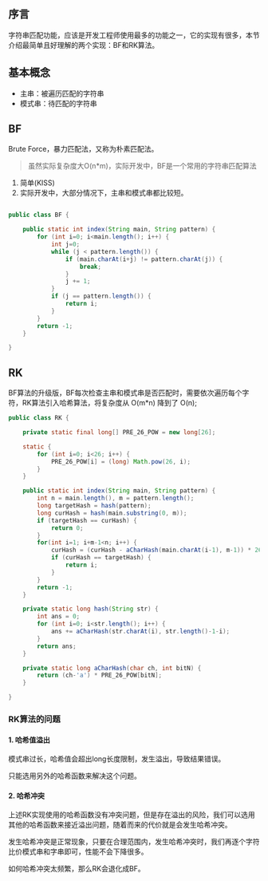 ## 序言
字符串匹配功能，应该是开发工程师使用最多的功能之一，它的实现有很多，本节介绍最简单且好理解的两个实现：BF和RK算法。


## 基本概念

- 主串：被遍历匹配的字符串
- 模式串：待匹配的字符串

## BF
Brute Force，暴力匹配法，又称为朴素匹配法。

> 虽然实际复杂度大O(n*m)，实际开发中，BF是一个常用的字符串匹配算法
1. 简单(KISS)
2. 实际开发中，大部分情况下，主串和模式串都比较短。


```java

public class BF {

    public static int index(String main, String pattern) {
        for (int i=0; i<main.length(); i++) {
            int j=0;
            while (j < pattern.length()) {
                if (main.charAt(i+j) != pattern.charAt(j)) {
                    break;
                }
                j += 1;
            }
            if (j == pattern.length()) {
                return i;
            }
        }
        return -1;
    }

}

```

## RK
BF算法的升级版，BF每次检查主串和模式串是否匹配时，需要依次遍历每个字符，RK算法引入哈希算法，将复杂度从 O(m*n) 降到了 O(n);

```java
public class RK {

    private static final long[] PRE_26_POW = new long[26];

    static {
        for (int i=0; i<26; i++) {
            PRE_26_POW[i] = (long) Math.pow(26, i);
        }
    }

    public static int index(String main, String pattern) {
        int n = main.length(), m = pattern.length();
        long targetHash = hash(pattern);
        long curHash = hash(main.substring(0, m));
        if (targetHash == curHash) {
            return 0;
        }
        for(int i=1; i+m-1<n; i++) {
            curHash = (curHash - aCharHash(main.charAt(i-1), m-1)) * 26 + aCharHash(main.charAt(i+m-1), 0);
            if (curHash == targetHash) {
                return i;
            }
        }
        return -1;
    }

    private static long hash(String str) {
        int ans = 0;
        for (int i=0; i<str.length(); i++) {
            ans += aCharHash(str.charAt(i), str.length()-1-i);
        }
        return ans;
    }

    private static long aCharHash(char ch, int bitN) {
        return (ch-'a') * PRE_26_POW[bitN];
    }

}
```

### RK算法的问题

#### 1. 哈希值溢出
模式串过长，哈希值会超出long长度限制，发生溢出，导致结果错误。

只能选用另外的哈希函数来解决这个问题。

#### 2. 哈希冲突
上述RK实现使用的哈希函数没有冲突问题，但是存在溢出的风险，我们可以选用其他的哈希函数来接近溢出问题，随着而来的代价就是会发生哈希冲突。

发生哈希冲突是正常现象，只要在合理范围内，发生哈希冲突时，我们再逐个字符比价模式串和字串即可，性能不会下降很多。

如何哈希冲突太频繁，那么RK会退化成BF。